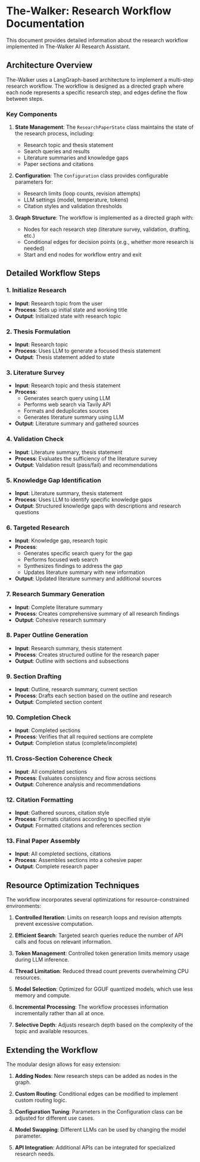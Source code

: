 # The-Walker: Research Workflow Documentation

This document provides detailed information about the research workflow implemented in The-Walker AI Research Assistant.

## Architecture Overview

The-Walker uses a LangGraph-based architecture to implement a multi-step research workflow. The workflow is designed as a directed graph where each node represents a specific research step, and edges define the flow between steps.

### Key Components

1. **State Management**: The `ResearchPaperState` class maintains the state of the research process, including:
   - Research topic and thesis statement
   - Search queries and results
   - Literature summaries and knowledge gaps
   - Paper sections and citations

2. **Configuration**: The `Configuration` class provides configurable parameters for:
   - Research limits (loop counts, revision attempts)
   - LLM settings (model, temperature, tokens)
   - Citation styles and validation thresholds

3. **Graph Structure**: The workflow is implemented as a directed graph with:
   - Nodes for each research step (literature survey, validation, drafting, etc.)
   - Conditional edges for decision points (e.g., whether more research is needed)
   - Start and end nodes for workflow entry and exit

## Detailed Workflow Steps

### 1. Initialize Research
- **Input**: Research topic from the user
- **Process**: Sets up initial state and working title
- **Output**: Initialized state with research topic

### 2. Thesis Formulation
- **Input**: Research topic
- **Process**: Uses LLM to generate a focused thesis statement
- **Output**: Thesis statement added to state

### 3. Literature Survey
- **Input**: Research topic and thesis statement
- **Process**:
  - Generates search query using LLM
  - Performs web search via Tavily API
  - Formats and deduplicates sources
  - Generates literature summary using LLM
- **Output**: Literature summary and gathered sources

### 4. Validation Check
- **Input**: Literature summary, thesis statement
- **Process**: Evaluates the sufficiency of the literature survey
- **Output**: Validation result (pass/fail) and recommendations

### 5. Knowledge Gap Identification
- **Input**: Literature summary, thesis statement
- **Process**: Uses LLM to identify specific knowledge gaps
- **Output**: Structured knowledge gaps with descriptions and research questions

### 6. Targeted Research
- **Input**: Knowledge gap, research topic
- **Process**:
  - Generates specific search query for the gap
  - Performs focused web search
  - Synthesizes findings to address the gap
  - Updates literature summary with new information
- **Output**: Updated literature summary and additional sources

### 7. Research Summary Generation
- **Input**: Complete literature summary
- **Process**: Creates comprehensive summary of all research findings
- **Output**: Cohesive research summary

### 8. Paper Outline Generation
- **Input**: Research summary, thesis statement
- **Process**: Creates structured outline for the research paper
- **Output**: Outline with sections and subsections

### 9. Section Drafting
- **Input**: Outline, research summary, current section
- **Process**: Drafts each section based on the outline and research
- **Output**: Completed section content

### 10. Completion Check
- **Input**: Completed sections
- **Process**: Verifies that all required sections are complete
- **Output**: Completion status (complete/incomplete)

### 11. Cross-Section Coherence Check
- **Input**: All completed sections
- **Process**: Evaluates consistency and flow across sections
- **Output**: Coherence analysis and recommendations

### 12. Citation Formatting
- **Input**: Gathered sources, citation style
- **Process**: Formats citations according to specified style
- **Output**: Formatted citations and references section

### 13. Final Paper Assembly
- **Input**: All completed sections, citations
- **Process**: Assembles sections into a cohesive paper
- **Output**: Complete research paper

## Resource Optimization Techniques

The workflow incorporates several optimizations for resource-constrained environments:

1. **Controlled Iteration**: Limits on research loops and revision attempts prevent excessive computation.

2. **Efficient Search**: Targeted search queries reduce the number of API calls and focus on relevant information.

3. **Token Management**: Controlled token generation limits memory usage during LLM inference.

4. **Thread Limitation**: Reduced thread count prevents overwhelming CPU resources.

5. **Model Selection**: Optimized for GGUF quantized models, which use less memory and compute.

6. **Incremental Processing**: The workflow processes information incrementally rather than all at once.

7. **Selective Depth**: Adjusts research depth based on the complexity of the topic and available resources.

## Extending the Workflow

The modular design allows for easy extension:

1. **Adding Nodes**: New research steps can be added as nodes in the graph.

2. **Custom Routing**: Conditional edges can be modified to implement custom routing logic.

3. **Configuration Tuning**: Parameters in the Configuration class can be adjusted for different use cases.

4. **Model Swapping**: Different LLMs can be used by changing the model parameter.

5. **API Integration**: Additional APIs can be integrated for specialized research needs. 